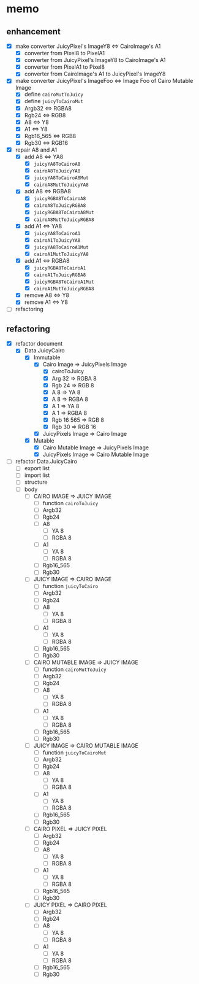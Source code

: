 memo
====

enhancement
-----------

* [x] make converter JuicyPixel's ImageY8 <=> CairoImage's A1
	+ [x] converter from Pixel8 to PixelA1
	+ [x] converter from JuicyPixel's ImageY8 to CairoImage's A1
	+ [x] converter from PixelA1 to Pixel8
	+ [x] converter from CairoImage's A1 to JuicyPixel's ImageY8
* [x] make converter JuicyPixel's ImageFoo <=> Image Foo of Cairo Mutable Image
	+ [x] define `cairoMutToJuicy`
	+ [x] define `juicyToCairoMut`
	+ [x] Argb32 <=> RGBA8
	+ [x] Rgb24 <=> RGB8
	+ [x] A8 <=> Y8
	+ [x] A1 <=> Y8
	+ [x] Rgb16\_565 <=> RGB8
	+ [x] Rgb30 <=> RGB16
* [x] repair A8 and A1
	+ [x] add A8 <=> YA8
		- [x] `juicyYA8ToCairoA8`
		- [x] `cairoA8ToJuicyYA8`
		- [x] `juicyYA8ToCairoA8Mut`
		- [x] `cairoA8MutToJuicyYA8`
	+ [x] add A8 <=> RGBA8
		- [x] `juicyRGBA8ToCairoA8`
		- [x] `cairoA8ToJuicyRGBA8`
		- [x] `juicyRGBA8ToCairoA8Mut`
		- [x] `cairoA8MutToJuicyRGBA8`
	+ [x] add A1 <=> YA8
		- [x] `juicyYA8ToCairoA1`
		- [x] `cairoA1ToJuicyYA8`
		- [x] `juicyYA8ToCairoA1Mut`
		- [x] `cairoA1MutToJuicyYA8`
	+ [x] add A1 <=> RGBA8
		- [x] `juicyRGBA8ToCairoA1`
		- [x] `cairoA1ToJuicyRGBA8`
		- [x] `juicyRGBA8ToCairoA1Mut`
		- [x] `cairoA1MutToJuicyRGBA8`
	+ [x] remove A8 <=> Y8
	+ [x] remove A1 <=> Y8
* [ ] refactoring

refactoring
-----------

* [x] refactor document
	+ [x] Data.JuicyCairo
		- [x] Immutable
			* [x] Cairo Image => JuicyPixels Image
				+ [x] cairoToJuicy
				+ [x] Arg 32 => RGBA 8
				+ [x] Rgb 24 => RGB 8
				+ [x] A 8 => YA 8
				+ [x] A 8 => RGBA 8
				+ [x] A 1 => YA 8
				+ [x] A 1 => RGBA 8
				+ [x] Rgb 16 565 => RGB 8
				+ [x] Rgb 30 => RGB 16
			* [x] JuicyPixels Image => Cairo Image
		- [x] Mutable
			* [x] Cairo Mutable Image => JuicyPixels Image
			* [x] JuicyPixels Image => Cairo Mutable Image
* [ ] refactor Data.JuicyCairo
	+ [ ] export list
	+ [ ] import list
	+ [ ] structure
	+ [ ] body
		- [ ] CAIRO IMAGE => JUICY IMAGE
			* [ ] function `cairoToJuicy`
			* [ ] Argb32
			* [ ] Rgb24
			* [ ] A8
				+ [ ] YA 8
				+ [ ] RGBA 8
			* [ ] A1
				+ [ ] YA 8
				+ [ ] RGBA 8
			* [ ] Rgb16_565
			* [ ] Rgb30
		- [ ] JUICY IMAGE => CAIRO IMAGE
			* [ ] function `juicyToCairo`
			* [ ] Argb32
			* [ ] Rgb24
			* [ ] A8
				+ [ ] YA 8
				+ [ ] RGBA 8
			* [ ] A1
				+ [ ] YA 8
				+ [ ] RGBA 8
			* [ ] Rgb16_565
			* [ ] Rgb30
		- [ ] CAIRO MUTABLE IMAGE => JUICY IMAGE
			* [ ] function `cairoMutToJuicy`
			* [ ] Argb32
			* [ ] Rgb24
			* [ ] A8
				+ [ ] YA 8
				+ [ ] RGBA 8
			* [ ] A1
				+ [ ] YA 8
				+ [ ] RGBA 8
			* [ ] Rgb16_565
			* [ ] Rgb30
		- [ ] JUICY IMAGE => CAIRO MUTABLE IMAGE
			* [ ] function `juicyToCairoMut`
			* [ ] Argb32
			* [ ] Rgb24
			* [ ] A8
				+ [ ] YA 8
				+ [ ] RGBA 8
			* [ ] A1
				+ [ ] YA 8
				+ [ ] RGBA 8
			* [ ] Rgb16_565
			* [ ] Rgb30
		- [ ] CAIRO PIXEL => JUICY PIXEL
			* [ ] Argb32
			* [ ] Rgb24
			* [ ] A8
				+ [ ] YA 8
				+ [ ] RGBA 8
			* [ ] A1
				+ [ ] YA 8
				+ [ ] RGBA 8
			* [ ] Rgb16_565
			* [ ] Rgb30
		- [ ] JUICY PIXEL => CAIRO PIXEL
			* [ ] Argb32
			* [ ] Rgb24
			* [ ] A8
				+ [ ] YA 8
				+ [ ] RGBA 8
			* [ ] A1
				+ [ ] YA 8
				+ [ ] RGBA 8
			* [ ] Rgb16_565
			* [ ] Rgb30
